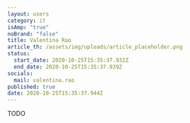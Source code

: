 ```yaml
---
layout: users
category: it
isAmp: "true"
noBrand: "false"
title: Valentina Rao
article_th: /assets/img/uploads/article_placeholder.png
status:
  start_date: 2020-10-25T15:35:37.932Z
  end_date: 2020-10-25T15:35:37.939Z
socials:
  mail: valentina.rao
published: true
date: 2020-10-25T15:35:37.944Z
---
```

TODO